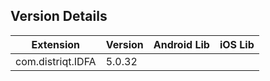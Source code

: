 ## Version Details

| Extension | Version | Android Lib | iOS Lib |
| --- | --- | --- | --- |
| com.distriqt.IDFA | 5.0.32 |  |  |
